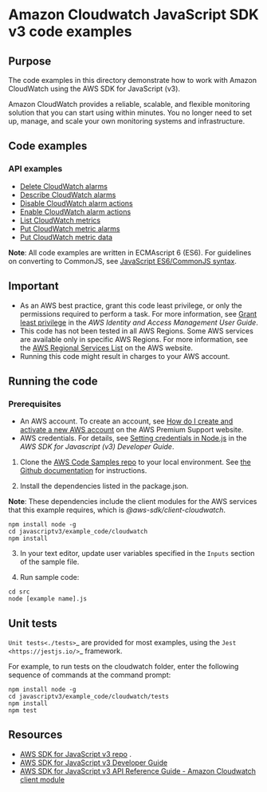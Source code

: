 # Amazon Cloudwatch JavaScript SDK v3 code examples

## Purpose

The code examples in this directory demonstrate how to work with Amazon CloudWatch
using the AWS SDK for JavaScript (v3).

Amazon CloudWatch provides a reliable, scalable, and flexible monitoring solution that you can start using within minutes.
You no longer need to set up, manage, and scale your own monitoring systems and infrastructure.

## Code examples

### API examples

-   [Delete CloudWatch alarms](src/deleteAlarms.js)
-   [Describe CloudWatch alarms](src/describeAlarms.js)
-   [Disable CloudWatch alarm actions](src/disableAlarmActions.js)
-   [Enable CloudWatch alarm actions](src/enableAlarmActions.js)
-   [List CloudWatch metrics](src/listMetrics.js)
-   [Put CloudWatch metric alarms](src/putMetricAlarm.js)
-   [Put CloudWatch metric data](src/putMetricData.js)

**Note**: All code examples are written in ECMAscript 6 (ES6). For guidelines on converting to CommonJS, see
[JavaScript ES6/CommonJS syntax](https://docs.aws.amazon.com/sdk-for-javascript/v3/developer-guide/sdk-examples-javascript-syntax.html).

## Important

-   As an AWS best practice, grant this code least privilege, or only the
    permissions required to perform a task. For more information, see
    [Grant least privilege](https://docs.aws.amazon.com/IAM/latest/UserGuide/best-practices.html#grant-least-privilege)
    in the _AWS Identity and Access Management User Guide_.
-   This code has not been tested in all AWS Regions. Some AWS services are
    available only in specific AWS Regions. For more information, see the
    [AWS Regional Services List](https://aws.amazon.com/about-aws/global-infrastructure/regional-product-services/)
    on the AWS website.
-   Running this code might result in charges to your AWS account.

## Running the code

### Prerequisites

-   An AWS account. To create an account, see [How do I create and activate a new AWS account](https://aws.amazon.com/premiumsupport/knowledge-center/create-and-activate-aws-account/) on the AWS Premium Support website.
-   AWS credentials. For details, see [Setting credentials in Node.js](https://docs.aws.amazon.com/sdk-for-javascript/v3/developer-guide/setting-credentials-node.html) in the
    _AWS SDK for Javascript (v3) Developer Guide_.

1. Clone the [AWS Code Samples repo](https://github.com/picante-io/aws-doc-sdk-examples) to your local environment.
   See [the Github documentation](https://docs.github.com/en/github/creating-cloning-and-archiving-repositories/cloning-a-repository) for
   instructions.

2. Install the dependencies listed in the package.json.

**Note**: These dependencies include the client modules for the AWS services that this example requires,
which is _@aws-sdk/client-cloudwatch_.

```
npm install node -g
cd javascriptv3/example_code/cloudwatch
npm install
```

3. In your text editor, update user variables specified in the `Inputs` section of the sample file.

4. Run sample code:

```
cd src
node [example name].js
```

## Unit tests

`Unit tests<./tests>`_ are provided for most examples, using the `Jest <https://jestjs.io/>`_ framework.

For example, to run tests on the cloudwatch folder, enter the following sequence of commands at the command prompt:

```
npm install node -g
cd javascriptv3/example_code/cloudwatch/tests
npm install
npm test
```

## Resources

-   [AWS SDK for JavaScript v3 repo](https://github.com/aws/aws-sdk-js-v3) .
-   [AWS SDK for JavaScript v3 Developer Guide](https://docs.aws.amazon.com/sdk-for-javascript/v3/developer-guide/cloudwatch-examples.html)
-   [AWS SDK for JavaScript v3 API Reference Guide - Amazon Cloudwatch client module](https://docs.aws.amazon.com/AWSJavaScriptSDK/v3/latest/clients/client-cloudwatch/index.html)
